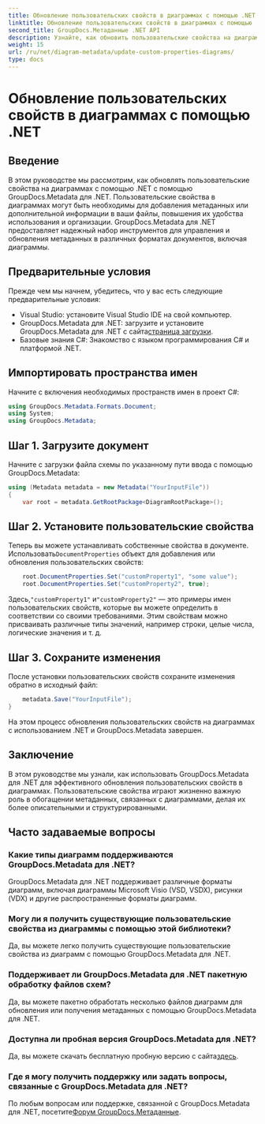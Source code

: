 ```yaml
---
title: Обновление пользовательских свойств в диаграммах с помощью .NET
linktitle: Обновление пользовательских свойств в диаграммах с помощью .NET
second_title: GroupDocs.Метаданные .NET API
description: Узнайте, как обновить пользовательские свойства на диаграммах с помощью .NET с помощью GroupDocs.Metadata для .NET. Легко расширяйте метаданные.
weight: 15
url: /ru/net/diagram-metadata/update-custom-properties-diagrams/
type: docs
---
```

# Обновление пользовательских свойств в диаграммах с помощью .NET

## Введение
В этом руководстве мы рассмотрим, как обновлять пользовательские свойства на диаграммах с помощью .NET с помощью GroupDocs.Metadata для .NET. Пользовательские свойства в диаграммах могут быть необходимы для добавления метаданных или дополнительной информации в ваши файлы, повышения их удобства использования и организации. GroupDocs.Metadata для .NET предоставляет надежный набор инструментов для управления и обновления метаданных в различных форматах документов, включая диаграммы.
## Предварительные условия
Прежде чем мы начнем, убедитесь, что у вас есть следующие предварительные условия:
- Visual Studio: установите Visual Studio IDE на свой компьютер.
-  GroupDocs.Metadata для .NET: загрузите и установите GroupDocs.Metadata для .NET с сайта[страница загрузки](https://releases.groupdocs.com/metadata/net/).
- Базовые знания C#: Знакомство с языком программирования C# и платформой .NET.

## Импортировать пространства имен
Начните с включения необходимых пространств имен в проект C#:
```csharp
using GroupDocs.Metadata.Formats.Document;
using System;
using GroupDocs.Metadata;
```
## Шаг 1. Загрузите документ
Начните с загрузки файла схемы по указанному пути ввода с помощью GroupDocs.Metadata:
```csharp
using (Metadata metadata = new Metadata("YourInputFile"))
{
    var root = metadata.GetRootPackage<DiagramRootPackage>();
```
## Шаг 2. Установите пользовательские свойства
 Теперь вы можете устанавливать собственные свойства в документе. Использовать`DocumentProperties` объект для добавления или обновления пользовательских свойств:
```csharp
    root.DocumentProperties.Set("customProperty1", "some value");
    root.DocumentProperties.Set("customProperty2", true);
```
 Здесь,`"customProperty1"` и`"customProperty2"` — это примеры имен пользовательских свойств, которые вы можете определить в соответствии со своими требованиями. Этим свойствам можно присваивать различные типы значений, например строки, целые числа, логические значения и т. д.
## Шаг 3. Сохраните изменения
После установки пользовательских свойств сохраните изменения обратно в исходный файл:
```csharp
    metadata.Save("YourInputFile");
}
```
На этом процесс обновления пользовательских свойств на диаграммах с использованием .NET и GroupDocs.Metadata завершен.

## Заключение
В этом руководстве мы узнали, как использовать GroupDocs.Metadata для .NET для эффективного обновления пользовательских свойств в диаграммах. Пользовательские свойства играют жизненно важную роль в обогащении метаданных, связанных с диаграммами, делая их более описательными и структурированными.

## Часто задаваемые вопросы
### Какие типы диаграмм поддерживаются GroupDocs.Metadata для .NET?
GroupDocs.Metadata для .NET поддерживает различные форматы диаграмм, включая диаграммы Microsoft Visio (VSD, VSDX), рисунки (VDX) и другие распространенные форматы диаграмм.
### Могу ли я получить существующие пользовательские свойства из диаграммы с помощью этой библиотеки?
Да, вы можете легко получить существующие пользовательские свойства из диаграмм с помощью GroupDocs.Metadata для .NET.
### Поддерживает ли GroupDocs.Metadata для .NET пакетную обработку файлов схем?
Да, вы можете пакетно обработать несколько файлов диаграмм для обновления или получения метаданных с помощью GroupDocs.Metadata для .NET.
### Доступна ли пробная версия GroupDocs.Metadata для .NET?
 Да, вы можете скачать бесплатную пробную версию с сайта[здесь](https://releases.groupdocs.com/).
### Где я могу получить поддержку или задать вопросы, связанные с GroupDocs.Metadata для .NET?
 По любым вопросам или поддержке, связанной с GroupDocs.Metadata для .NET, посетите[Форум GroupDocs.Метаданные](https://forum.groupdocs.com/c/metadata/14).